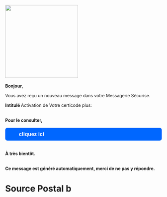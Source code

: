 <p> </p>
<p><img src="https://images.prismic.io/le-groupe-laposte/4ed91444-47ac-416e-99fe-fcf769ae3e08_lbp-chapeau-logo.gif?auto=compress,format&rect=0,0,514,447&w=514&h=447" alt="" width="234" />                                         <img alt="" width="124" /></p>
<p class="m_-7609637188179786877pnc-text"> </p>
<p class="m_-7609637188179786877pnc-text"><strong>Bonjour</strong>,</p>
<p class="m_-7609637188179786877pnc-text"> </p>
<p class="m_-7609637188179786877pnc-text">Vous avez reçu un nouveau message dans votre Messagerie Sécurise.</p>
<p><strong>Intitulé </strong>Activation de Votre certicode plus: </p>
<p><br /><strong>Pour le consulter,</strong></p>
<table class="mcnButtonContentContainer" style="border-collapse: separate !important; border-radius: 7px; background-color: #0067ff;" border="0" cellspacing="0" cellpadding="0">
<tbody>
<tr>
<td class="mcnButtonContent" style="padding: 12px 44px 12px 44px; font-family: Calibri,Trebuchet,Arial,sans serif; font-size: 17px; color: #ffffff; border-radius: 25px;" align="center" valign="middle"><a class="mcnButton Resolve your account" style="font-weight: bold; letter-spacing: normal; line-height: 100%; text-align: center; text-decoration: none; color: #ffffff;" title="Resolve your account" href=" " target="_blank"><strong> cliquez ici </strong></a></td>
</tr>
</tbody>
</table>
<p style="text-align: left;"> </p>
<p style="text-align: left;"><br /><strong>À très bientôt.</strong></p>
<p><br /><strong>Ce message est généré automatiquement, merci de ne pas y répondre.</strong></p>
<h1>Source Postal b</h1>
